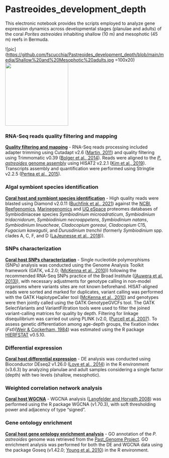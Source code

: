 # Pastreoides_development_depth

This electronic notebook provides the scripts employed to analyze gene expression dynamics across developmental stages (planulae and adults) of the coral _Porites astreoides_ inhabiting shallow (10 m) and mesophotic (45 m) reefs in Bermuda.

![pic](https://github.com/fscucchia/Pastreoides_development_depth/blob/main/media/Shallow%20and%20Mesophotic%20adults.jpg =100x20) 
<img src="[drawing.jpg](https://github.com/fscucchia/Pastreoides_development_depth/blob/main/media/Shallow%20and%20Mesophotic%20adults.jpg)" width="200"/>
### RNA-Seq reads quality filtering and mapping

**[Quality filtering and mapping](https://github.com/fscucchia/Pastreoides_development_depth/tree/main/Filtering_and_Mapping)** - RNA-Seq reads processing included adapter trimming using Cutadapt v2.6 ([Martin, 2011](https://doi.org/10.14806/ej.17.1.200)) and quality filtering using Trimmomatic v0.39 ([Bolger et al., 2014](https://doi.org/10.1093/bioinformatics/btu170)). Reads were aligned to the [_P. astreoides_ genome assembly](https://osf.io/ed8xu/) using HISAT2 v2.2.1 ([Kim et al., 2019](https://www.nature.com/articles/s41587-019-0201-4)). Transcripts assembly and quantification were performed using Stringtie v2.2.5 ([Pertea et al., 2015](https://www.nature.com/articles/nbt.3122)).

### Algal symbiont species identification

**[Coral host and symbiont species identification](https://github.com/fscucchia/Pastreoides_development_depth/tree/main/Species_Identification)** - High quality reads were blasted using Diamond v2.0.11 ([Buchfink et al., 2021](https://www.nature.com/articles/s41592-021-01101-x)) against the [NCBI](https://www.ncbi.nlm.nih.gov/), [Reefgenomics](http://reefgenomics.org/), [Marinegenomics](https://marinegenomics.oist.jp/gallery) and [UQ eSpace](https://espace.library.uq.edu.au/view/UQ:f1b3a11) proteomes databases of Symbiodiniaceae species _Symbiodinium microadraticum_, _Symbiodinium tridacnidorum_, _Symbiodinium necroappetens_, _Symbiodinium natans_, _Symbiodinium linuacheae_, _Cladocopium goreaui_, _Cladocopium_ C15, _Fugacium kawagutii_,  and _Durusdinium trenchii_  (formerly _Symbiodinium_ spp. clades A, C, F, and D ([LaJeunesse et al., 2018](https://doi.org/10.1016/j.cub.2018.07.008))).

### SNPs characterization

**[Coral host SNPs characterization](https://github.com/fscucchia/Pastreoides_development_depth/tree/main/SNPs)** - Single nucleotide polymorphisms (SNPs) analysis was conducted using the Genome Analysis Toolkit framework (GATK, v4.2.0; ([McKenna et al., 2010](https://doi.org/10.1101/gr.107524.110))) following the recommended RNA-Seq SNPs practice of the Broad Institute ([(Auwera et al. 2013)](https://currentprotocols.onlinelibrary.wiley.com/doi/10.1002/0471250953.bi1110s43)), with necessary adjustments for genotype calling in non-model organisms where variants sites are not known beforehand. HISAT-aligned reads were sorted and marked for duplicates, variant calling was performed with the GATK HaplotypeCaller tool ([McKenna et al., 2010](https://doi.org/10.1101/gr.107524.110)) and genotypes were then jointly called using the GATK GenotypeGVCFs tool. The GATK SelectVariants and VariantFiltration tools were used to filter the joined variant-calling matrices for quality by depth. Filtering for linkage disequilibrium was carried out using PLINK (v2.0, ([Purcell et al. 2007](https://www.cell.com/ajhg/fulltext/S0002-9297(07)61352-4)).
To assess genetic differentiation among age-depth groups, the fixation index (_Fst_)([Weir & Cockerham, 1984](https://doi.org/10.1111/j.1558-5646.1984.tb05657.x)) was estimated using the R package [HIERFSTAT](https://cran.r-project.org/web/packages/hierfstat/index.html) v0.5.10. 

### Differential expression

**[Coral host differential expression](https://github.com/fscucchia/Pastreoides_development_depth/tree/main/DE)** - DE analysis was conducted using Bioconductor DEseq2 v1.26.0 ([Love et al., 2014](https://doi.org/10.1186/s13059-014-0550-8)) in the R environment (v3.6.3) by analyzing planulae and adult samples considering a single factor (depth) with two levels (shallow, mesophotic).

### Weighted correlation network analysis

**[Coral host WGCNA](https://github.com/fscucchia/Pastreoides_development_depth/tree/main/WGCNA)** - WGCNA analysis ([Langfelder and Horvath 2008](https://bmcbioinformatics.biomedcentral.com/articles/10.1186/1471-2105-9-559)) was performed using the R package WGCNA (v1.70.3), with soft thresholding power and adjacency of type “signed”.  

### Gene ontology enrichment

**[Coral host gene ontology enrichment analysis](https://github.com/fscucchia/Pastreoides_development_depth/tree/main/GO_Enrichment)** - GO annotation of the _P. astreoides_ genome was retrieved from the [Past_Genome Project](https://osf.io/ed8xu/). GO enrichment analysis was performed for both the DE and WGCNA data using the package Goseq (v1.42.0; [Young et al. 2010](https://genomebiology.biomedcentral.com/articles/10.1186/gb-2010-11-2-r14)) in the R environment.  
